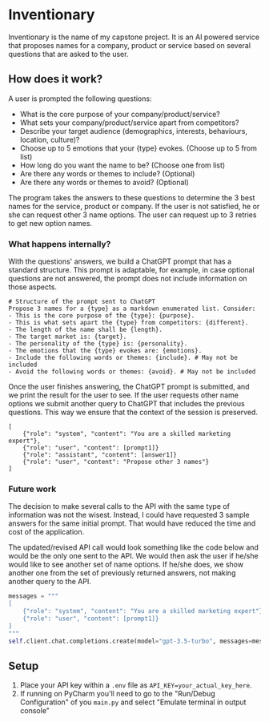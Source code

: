 # Inventionary 

Inventionary is the name of my capstone project. 
It is an AI powered service that proposes names for a company, product or service based on several questions that are asked to the user. 

## How does it work?

A user is prompted the following questions:

- What is the core purpose of your company/product/service?
- What sets your company/product/service apart from competitors?
- Describe your target audience (demographics, interests, behaviours, location, culture)?
- Choose up to 5 emotions that your {type} evokes. (Choose up to 5 from list)
- How long do you want the name to be? (Choose one from list)
- Are there any words or themes to include? (Optional)
- Are there any words or themes to avoid? (Optional)

The program takes the answers to these questions to determine the 3 best names for the service, product or company.
If the user is not satisfied, he or she can request other 3 name options. The user can request up to 3 retries to get new option names. 

### What happens internally?

With the questions' answers, we build a ChatGPT prompt that has a standard structure. This prompt is adaptable, for example, in case optional questions are not answered, the prompt does not include information on those aspects. 

```
# Structure of the prompt sent to ChatGPT
Propose 3 names for a {type} as a markdown enumerated list. Consider: 
- This is the core purpose of the {type}: {purpose}.
- This is what sets apart the {type} from competitors: {different}.
- The length of the name shall be {length}.
- The target market is: {target}.
- The personality of the {type} is: {personality}.
- The emotions that the {type} evokes are: {emotions}.
- Include the following words or themes: {include}. # May not be included
- Avoid the following words or themes: {avoid}. # May not be included
```

Once the user finishes answering, the ChatGPT prompt is submitted, and we print the result for the user to see. If the user requests other name options we submit another query to ChatGPT that includes the previous questions. 
This way we ensure that the context of the session is preserved.  

```
[
    {"role": "system", "content": "You are a skilled marketing expert"},
    {"role": "user", "content": [prompt1]}
    {"role": "assistant", "content": [answer1]}
    {"role": "user", "content": "Propose other 3 names"}
]
```
### Future work
The decision to make several calls to the API with the same type of information was not the wisest. 
Instead, I could have requested 3 sample answers for the same initial prompt. 
That would have reduced the time and cost of the application.

The updated/revised API call would look something like the code below and would be the only one sent to the API.
We would then ask the user if he/she would like to see another set of name options. 
If he/she does, we show another one from the set of previously returned answers, not making another query to the API.

```python
messages = """
[
    {"role": "system", "content": "You are a skilled marketing expert"},
    {"role": "user", "content": [prompt1]}
]
"""
self.client.chat.completions.create(model="gpt-3.5-turbo", messages=messages, n=3)
```

## Setup

1. Place your API key within a `.env` file as `API_KEY=your_actual_key_here`.
2. If running on PyCharm you'll need to go to the "Run/Debug Configuration" of you `main.py` and select "Emulate terminal in output console"

